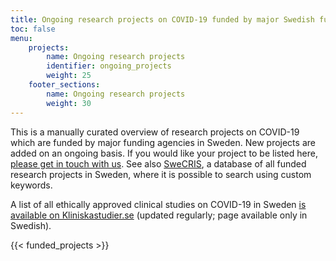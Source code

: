 ```yaml
---
title: Ongoing research projects on COVID-19 funded by major Swedish funding agencies
toc: false
menu:
    projects:
        name: Ongoing research projects
        identifier: ongoing_projects
        weight: 25
    footer_sections:
        name: Ongoing research projects
        weight: 30
---
```

This is a manually curated overview of research projects on COVID-19 which are funded by major funding agencies in Sweden. New projects are added on an ongoing basis. If you would like your project to be listed here, [please get in touch with us](/suggestions/). See also [SweCRIS](https://www.swecris.se/betasearch/?q=Covid&view=cards&lang=en), a database of all funded research projects in Sweden, where it is possible to search using custom keywords.

A list of all ethically approved clinical studies on COVID-19 in Sweden [is available on Kliniskastudier.se](https://www.kliniskastudier.se/statistik/kliniska-studier-rorande-covid-19.html) (updated regularly; page available only in Swedish).

{{< funded_projects >}}
